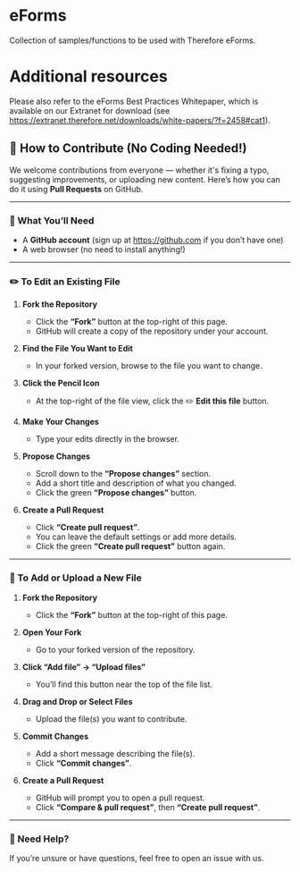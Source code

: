 # eForms
Collection of samples/functions to be used with Therefore eForms.
# Additional resources
Please also refer to the eForms Best Practices Whitepaper, which is available on our Extranet for download (see https://extranet.therefore.net/downloads/white-papers/?f=2458#cat1).
## 🤝 How to Contribute (No Coding Needed!)

We welcome contributions from everyone — whether it's fixing a typo, suggesting improvements, or uploading new content. Here’s how you can do it using **Pull Requests** on GitHub.

---

### 🧰 What You’ll Need
- A **GitHub account** (sign up at https://github.com if you don’t have one)
- A web browser (no need to install anything!)

---

### ✏️ To Edit an Existing File

1. **Fork the Repository**
   - Click the **“Fork”** button at the top-right of this page.
   - GitHub will create a copy of the repository under your account.

2. **Find the File You Want to Edit**
   - In your forked version, browse to the file you want to change.

3. **Click the Pencil Icon**
   - At the top-right of the file view, click the ✏️ **Edit this file** button.

4. **Make Your Changes**
   - Type your edits directly in the browser.

5. **Propose Changes**
   - Scroll down to the **“Propose changes”** section.
   - Add a short title and description of what you changed.
   - Click the green **“Propose changes”** button.

6. **Create a Pull Request**
   - Click **“Create pull request”**.
   - You can leave the default settings or add more details.
   - Click the green **“Create pull request”** button again.

---

### 📁 To Add or Upload a New File

1. **Fork the Repository**
   - Click the **“Fork”** button at the top-right of this page.

2. **Open Your Fork**
   - Go to your forked version of the repository.

3. **Click “Add file” → “Upload files”**
   - You’ll find this button near the top of the file list.

4. **Drag and Drop or Select Files**
   - Upload the file(s) you want to contribute.

5. **Commit Changes**
   - Add a short message describing the file(s).
   - Click **“Commit changes”**.

6. **Create a Pull Request**
   - GitHub will prompt you to open a pull request.
   - Click **“Compare & pull request”**, then **“Create pull request”**.

---

### 🙋 Need Help?
If you’re unsure or have questions, feel free to open an issue with us.

